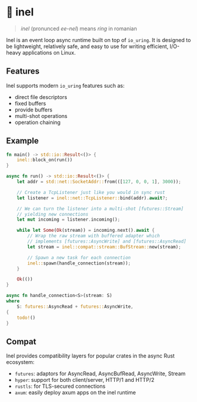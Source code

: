 # 💍 inel

> _inel_ (pronunced *ee-nel*) means *ring* in romanian

Inel is an event loop async runtime built on top of `io_uring`. It is designed to be lightweight, relatively safe, and easy to use for writing efficient, I/O-heavy applications on Linux.

## Features

Inel supports modern `io_uring` features such as:
 - direct file descriptors
 - fixed buffers
 - provide buffers
 - multi-shot operations
 - operation chaining

## Example

```rust
fn main() -> std::io::Result<()> {
    inel::block_on(run())
}

async fn run() -> std::io::Result<()> {
    let addr = std::net::SocketAddr::from(([127, 0, 0, 1], 3000));

    // Create a TcpListener just like you would in sync rust
    let listener = inel::net::TcpListener::bind(addr).await?;

    // We can turn the listener into a multi-shot [futures::Stream]
    // yielding new connections
    let mut incoming = listener.incoming();

    while let Some(Ok(stream)) = incoming.next().await {
        // Wrap the raw stream with buffered adapter which
        // implements [futures::AsyncWrite] and [futures::AsyncRead]
        let stream = inel::compat::stream::BufStream::new(stream);

        // Spawn a new task for each connection
        inel::spawn(handle_connection(stream));
    }

    Ok(())
}

async fn handle_connection<S>(stream: S)
where
    S: futures::AsyncRead + futures::AsyncWrite,
{
    todo!()
}
```

## Compat

Inel provides compatibility layers for popular crates in the async Rust ecosystem:
 - `futures`: adaptors for AsyncRead, AsyncBufRead, AsyncWrite, Stream
 - `hyper`: support for both client/server, HTTP/1 and HTTP/2
 - `rustls`: for TLS-secured connections
 - `axum`: easily deploy axum apps on the inel runtime
